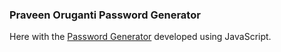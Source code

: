 ### Praveen Oruganti Password Generator

Here with the [Password Generator](https://praveenoruganti.github.io/praveenoruganti-javascript/0_Projects/praveenoruganti-password-generator) developed using JavaScript.